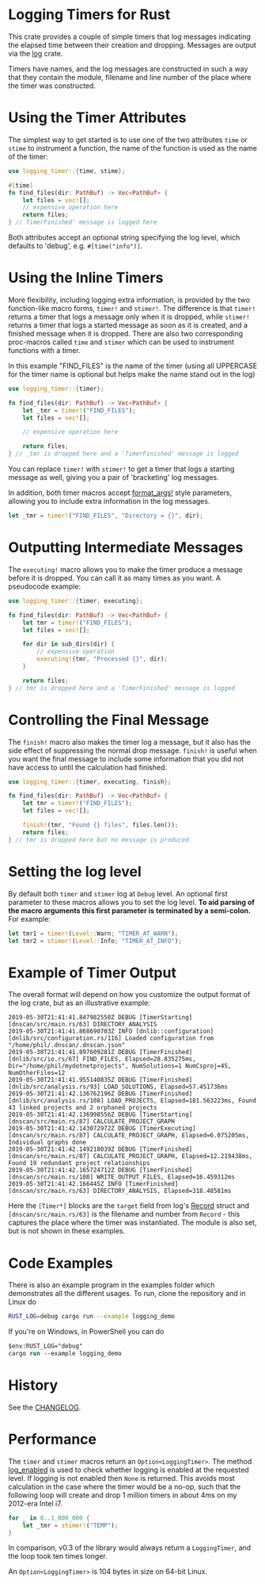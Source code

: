 # Logging Timers for Rust

This crate provides a couple of simple timers that log messages indicating the elapsed
time between their creation and dropping. Messages are output via the
[log](https://crates.io/crates/log) crate.

Timers have names, and the log messages are constructed in such a way that they contain
the module, filename and line number of the place where the timer was constructed.


# Using the Timer Attributes

The simplest way to get started is to use one of the two attributes `time` or `stime` to
instrument a function, the name of the function is used as the name of the timer:

```rs
use logging_timer::{time, stime};

#[time]
fn find_files(dir: PathBuf) -> Vec<PathBuf> {
    let files = vec![];
    // expensive operation here
    return files;
} // TimerFinished' message is logged here
```

Both attributes accept an optional string specifying the log level, which defaults
to 'debug', e.g. `#[time("info")]`.


# Using the Inline Timers

More flexibility, including logging extra information, is provided by the two function-like
macro forms, `timer!` and `stimer!`. The difference is that `timer!` returns a timer that
logs a message only when it is dropped, while `stimer!` returns a timer that logs a started
message as soon as it is created, and a finished message when it is dropped. There are also
two corresponding proc-macros called `time` and `stimer` which can be used to instrument
functions with a timer.

In this example "FIND_FILES" is the name of the timer (using all UPPERCASE for the timer
name is optional but helps make the name stand out in the log)


```rs
use logging_timer::{timer};

fn find_files(dir: PathBuf) -> Vec<PathBuf> {
    let _tmr = timer!("FIND_FILES");
    let files = vec![];

    // expensive operation here

    return files;
} // _tmr is dropped here and a 'TimerFinished' message is logged
```

You can replace `timer!` with `stimer!` to get a timer that logs a starting message as
well, giving you a pair of 'bracketing' log messages.

In addition, both timer macros accept [format_args!](https://doc.rust-lang.org/std/macro.format_args.html)
style parameters, allowing you to include extra information in the log messages.

```rs
let _tmr = timer!("FIND_FILES", "Directory = {}", dir);
```


# Outputting Intermediate Messages

The `executing!` macro allows you to make the timer produce a message before it is dropped.
You can call it as many times as you want. A pseudocode example:

```rs
use logging_timer::{timer, executing};

fn find_files(dir: PathBuf) -> Vec<PathBuf> {
    let tmr = timer!("FIND_FILES");
    let files = vec![];

    for dir in sub_dirs(dir) {
        // expensive operation
        executing!(tmr, "Processed {}", dir);
    }

    return files;
} // tmr is dropped here and a 'TimerFinished' message is logged
```


# Controlling the Final Message

The `finish!` macro also makes the timer log a message, but it also has the side
effect of suppressing the normal drop message.  `finish!` is useful when you want the final
message to include some information that you did not have access to until the calculation had
finished.

```rs
use logging_timer::{timer, executing, finish};

fn find_files(dir: PathBuf) -> Vec<PathBuf> {
    let tmr = timer!("FIND_FILES");
    let files = vec![];

    finish!(tmr, "Found {} files", files.len());
    return files;
} // tmr is dropped here but no message is produced.
```

# Setting the log level

By default both `timer` and `stimer` log at `Debug` level. An optional first parameter to
these macros allows you to set the log level. **To aid parsing of the macro arguments this
first parameter is terminated by a semi-colon.** For example:

```rs
let tmr1 = timer!(Level::Warn; "TIMER_AT_WARN");
let tmr2 = stimer!(Level::Info; "TIMER_AT_INFO");
```
# Example of Timer Output

The overall format will depend on how you customize the output format of the log crate, but as an illustrative example:

```text
2019-05-30T21:41:41.847982550Z DEBUG [TimerStarting] [dnscan/src/main.rs/63] DIRECTORY_ANALYSIS
2019-05-30T21:41:41.868690703Z INFO [dnlib::configuration] [dnlib/src/configuration.rs/116] Loaded configuration from "/home/phil/.dnscan/.dnscan.json"
2019-05-30T21:41:41.897609281Z DEBUG [TimerFinished] [dnlib/src/io.rs/67] FIND_FILES, Elapsed=28.835275ms, Dir="/home/phil/mydotnetprojects", NumSolutions=1 NumCsproj=45, NumOtherFiles=12
2019-05-30T21:41:41.955140835Z DEBUG [TimerFinished] [dnlib/src/analysis.rs/93] LOAD_SOLUTIONS, Elapsed=57.451736ms
2019-05-30T21:41:42.136762196Z DEBUG [TimerFinished] [dnlib/src/analysis.rs/108] LOAD_PROJECTS, Elapsed=181.563223ms, Found 43 linked projects and 2 orphaned projects
2019-05-30T21:41:42.136998556Z DEBUG [TimerStarting] [dnscan/src/main.rs/87] CALCULATE_PROJECT_GRAPH
2019-05-30T21:41:42.143072972Z DEBUG [TimerExecuting] [dnscan/src/main.rs/87] CALCULATE_PROJECT_GRAPH, Elapsed=6.075205ms, Individual graphs done
2019-05-30T21:41:42.149218039Z DEBUG [TimerFinished] [dnscan/src/main.rs/87] CALCULATE_PROJECT_GRAPH, Elapsed=12.219438ms, Found 19 redundant project relationships
2019-05-30T21:41:42.165724712Z DEBUG [TimerFinished] [dnscan/src/main.rs/108] WRITE_OUTPUT_FILES, Elapsed=16.459312ms
2019-05-30T21:41:42.166445Z INFO [TimerFinished] [dnscan/src/main.rs/63] DIRECTORY_ANALYSIS, Elapsed=318.48581ms
```

Here the `[Timer*]` blocks are the `target` field from log's [Record](https://docs.rs/log/0.4.6/log/struct.Record.html)
struct and `[dnscan/src/main.rs/63]` is the filename and number from `Record` - this captures the place where the timer was
instantiated. The module is also set, but is not shown in these examples.

# Code Examples

There is also an example program in the examples folder which demonstrates all the
different usages. To run, clone the repository and in Linux do

```sh
RUST_LOG=debug cargo run --example logging_demo
```

If you're on Windows, in PowerShell you can do

```ps
$env:RUST_LOG="debug"
cargo run --example logging_demo
```

# History

See the [CHANGELOG](CHANGELOG.md).

# Performance

The `timer` and `stimer` macros return an `Option<LoggingTimer>`. The method
[log_enabled](https://doc.rust-lang.org/1.1.0/log/macro.log_enabled!.html) is
used to check whether logging is enabled at the requested level. If logging is
not enabled then `None` is returned. This avoids most calculation in the case
where the timer would be a no-op, such that the following loop will create and
drop 1 million timers in about 4ms on my 2012-era Intel i7.

```rs
for _ in 0..1_000_000 {
    let _tmr = stimer!("TEMP");
}
```

In comparison, v0.3 of the library would always return a `LoggingTimer`, and
the loop took ten times longer.

An `Option<LoggingTimer>` is 104 bytes in size on 64-bit Linux.
